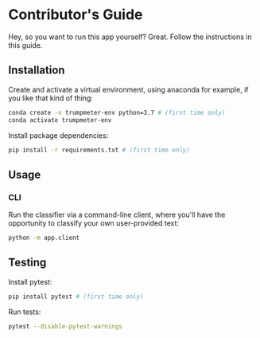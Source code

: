 # Contributor's Guide

Hey, so you want to run this app yourself? Great. Follow the instructions in this guide.

## Installation

Create and activate a virtual environment, using anaconda for example, if you like that kind of thing:

```sh
conda create -n trumpmeter-env python=3.7 # (first time only)
conda activate trumpmeter-env
```

Install package dependencies:

```sh
pip install -r requirements.txt # (first time only)
```

## Usage

### CLI

Run the classifier via a command-line client, where you'll have the opportunity to classify your own user-provided text:

```sh
python -m app.client
```

## Testing

Install pytest:

```sh
pip install pytest # (first time only)
```

Run tests:

```sh
pytest --disable-pytest-warnings
```
